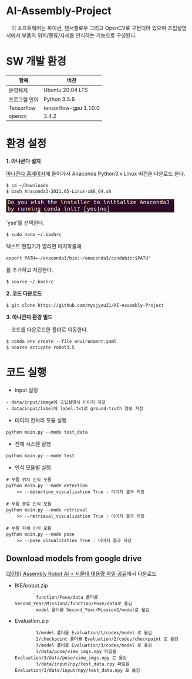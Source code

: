 # AI-Assembly-Project
　이 소프트웨어는 파이썬, 텐서플로우 그리고 OpenCV로 구현되어 있으며 조립설명서에서 부품의 위치/종류/자세를 인식하는 기능으로 구성된다.


# SW 개발 환경
<table>
    <thead>
        <tr>
            <th>항목</th>
            <th>버전</th>
        </tr>
    </thead>
    <tbody>
        <tr>
            <td>운영체제</td>
            <td>Ubuntu 20.04 LTS</td>
        </tr>
        <tr>
            <td>프로그램 언어</td>
            <td>Python 3.5.6</td>
        </tr>
        <tr>
            <td>Tensorflow</td>
            <td>tensorflow-gpu 1.10.0</td>
        </tr>
        <tr>
            <td>opencv</td>
            <td>3.4.2</td>
        </tr>        
    </tbody>
</table>


# 환경 설정

**1. 아나콘다 설치**

[아나콘다 홈페이지](https://www.anaconda.com/products/individual)에 들어가서 Anaconda Python3.x Linux 버전을 다운로드 한다.

```
$ cd ~/Downloads
$ bash Anaconda3-2021.05-Linux-x86_64.sh
```

<div><p><img src="assets/Anaconda_02.png"></p></div>

'yse'를 선택한다.

```
$ sudo nano ~/.bashrc
```

텍스트 편집기가 열리면 마지막줄에 

```
export PATH=~/anaconda3/bin:~/anaconda3/condabin:$PATH"
```
를 추가하고 저장한다.

```
$ source ~/.bashrc
```

**2. 코드 다운로드**

```
$ git clone https://github.com/mysjyou21/AI-Assembly-Project
```

**3. 아나콘다 환경 빌드**

　코드를 다운로드한 폴더로 이동한다.
 
```
$ conda env create --file environment.yaml
$ source activate robot3.5
```


# 코드 실행

* input 설정
```
- data/input/image에 조립설명서 이미지 저장
- data/input/label에 label.txt로 ground-truth 정보 저장
```

* 데이터 전처리 모듈 실행
```
python main.py --mode test_data
```

* 전체 시스템 실행
```
python main.py --mode test
```

* 인식 모듈별 실행
```
# 부품 위치 인식 모듈
python main.py --mode detection
    >> --detection_visualization True : 이미지 결과 저장
    
# 부품 종류 인식 모듈
python main.py --mode retrieval
    >> --retrieval_visualization True : 이미지 결과 저장
    
# 부품 자세 인식 모듈
python main.py --mode pose
    >> --pose_visualization True : 이미지 결과 저장
```
## Download models from google drive

[[2019] Assembly Robot AI > 서울대 대용량 파일 공유](https://drive.google.com/drive/folders/1iMKuNfvyc5x8pfoO2DiyxCkWfwr13Jw0)에서 다운로드

* IKEArobot.zip

              function/Pose/data 폴더를 Second_Year/Mission2/function/Pose/data로 옮김
              model 폴더를 Second_Year/Mission2/model로 옮김

* Evaluation.zip

              1/model 폴더를 Evaluation/1/codes/model 로 옮김
              2/checkpoint 폴더를 Evaluation/2/codes/checkpoint 로 옮김
              3/model 폴더를 Evaluation/3/codes/model 로 옮김
              3/data/pose/view_imgs.npy 파일을 Evaluation/3/data/pose/view_imgs.npy 로 옮김
              3/data/input/npy/test_data.npy 파일을 Evaluation/3/data/input/npy/test_data.npy 로 옮김

